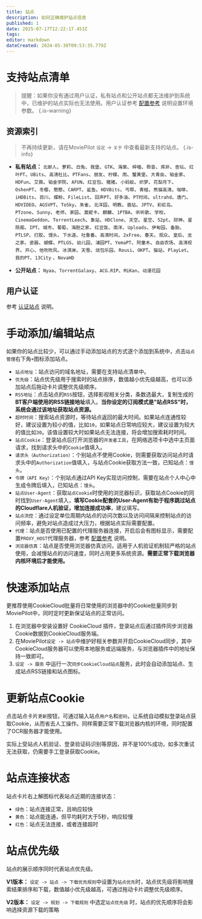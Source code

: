 ```yaml
---
title: 站点
description: 如何正确维护站点信息
published: 1
date: 2025-07-17T12:22:17.453Z
tags: 
editor: markdown
dateCreated: 2024-05-30T09:53:35.779Z
---
```


# 支持站点清单

> 提醒：如果你没有通过用户认证，私有站点和公开站点都无法维护到系统中，已维护的站点实际也无法使用。用户认证参考 [配置参考](/configuration) 说明设置环境参数。
{.is-warning}

## 资源索引

> 不再持续更新，请在MoviePilot `设定` -> `关于` 中查看最新支持的站点。
{.is-info}

- **私有站点：**
`北邮人`、`萝莉`、`白兔`、`我堡`、`GTK`、`海棠`、`梓喵`、`聆音`、`库非`、`杏坛`、`红叶PT`、`UBits`、`高清杜比`、`PTFans`、`朋友`、`柠檬`、`雨`、`蟹黄堡`、`大青虫`、`铂金家`、`HDFun`、`艾薇`、`铂金学院`、`AFUN`、`红豆包`、`猪猪`、`小蚂蚁`、`织梦`、`花梨月下`、`OshenPT`、`冬樱`、`憨憨`、`CARPT`、`鲨鱼`、`HDVBits`、`丐帮`、`青蛙`、`熊猫高清`、`咖啡`、`iHDBits`、`百川`、`蝶粉`、`FileList`、`回声PT`、`好多油`、`PT时间`、`ultrahd`、`唐门`、`HDVIDEO`、`AGSVPT`、`ToSky`、`朱雀`、`北洋园`、`明教`、`兽站`、`JPTV`、`彩虹岛`、`PTzone`、`Sunny`、`老师`、`家园`、`莫妮卡`、`麒麟`、`1PTBA`、`听听歌`、`学校`、`CinemaGeddon`、`TorrentLeech`、`象站`、`HDClone`、`天空`、`星空`、`52pt`、`财神`、`星陨阁`、`IPT`、`城市`、`葡萄`、`海胆之家`、`红豆饭`、`南洋`、`Uploads`、`伊甸园`、`备胎`、`PTLSP`、`打胶`、`馒头`、`下水道`、`吐鲁番`、`高清时间`、`2xFree`、`春天`、`观众`、`皇后`、`龙之家`、`瓷器`、`蝴蝶`、`PTLGS`、`幼儿园`、`浦园PT`、`YemaPT`、`阿童木`、`自由农场`、`高清视界`、`开心`、`他吹吹风`、`冰淇淋`、`天雪`、`烧包乐园`、`Rousi`、`OKPT`、`猫站`、`PlayLet`、`我的PT`、`13City` 、`NovaHD`


- **公开站点：**
`Nyaa`、`TorrentGalaxy`、`ACG.RIP`、`MiKan`、`动漫花园`

## 用户认证

参考  [认证站点](/configuration) 说明。


# 手动添加/编辑站点

如果你的站点比较少，可以通过手动添加站点的方式逐个添加到系统中，点击`站点管理`右下角`+`图标添加站点。
- `站点地址`：站点访问的域名地址，需要在支持站点清单中。
- `优先级`：站点优先级用于搜索时的站点排序，数值越小优先级越高，也可以添加站点后拖动卡片调整优先级顺序。
- `RSS地址`：点击站点的`RSS`按钮，选择影视相关分类，条数选最大，复制生成的**BT客户端使用的RSS链接地址**填入。**当你设定的订阅模式是"站点RSS"时，系统会通过该地址获取站点资源。**
- `超时时间`：搜索站点资源时，等待站点返回的最大时间。如果站点连通性较好，建议设置为较小的值，比如`10`，如果站点日常响应较大，建议设置为较大的值比如`30`。该值设置较大时如果站点无法连接，将会增加搜索耗时时间。
- `站点Cookie`：登录站点后打开浏览器的`开发者工具`，在网络选项卡中选中主页面请求，找到请求头中的`Cookie`值填入。
- `请求头（Authorization）`：个别站点不使用Cookie，则需要获取访问站点时请求头中的`Authorization`值填入，与站点Cookie获取方法一致，已知站点：`馒头`。
- `令牌（API Key）`：个别站点通过API Key实现访问控制，需要在站点个人中心中生成令牌后填入，已知站点：`馒头`。
- `站点User-Agent`：获取`站点Cookie`时使用的浏览器标识，获取站点Cookie的同时找到`User-Agent`填入，**填写Cookie配套的User-Agent有助于程序跳过站点的Cloudflare人机验证，增加连接成功率**，建议填写。
- `站点流控`：通过设定单位周期内站点的访问次数以及访问间隔来控制站点的访问频率，避免对站点造成过大压力，根据站点实际需要配置。
- `代理`：站点是否使用已配置的代理服务器连接，开启后会有图标显示，需要配置`PROXY_HOST`代理服务器，参考 [配置参考](/configuration) 说明。
- `浏览器仿真`：站点是否使用浏览器仿真访问，适用于人机验证机制较严格的站点使用，会减慢站点的访问速度，同时占用更多系统资源。**需要正常下载浏览器内核环境后才能使用。**

# 快速添加站点

更推荐使用CookieCloud批量将日常使用的浏览器中的Cookie批量同步到MoviePilot中，同时定时更新保证站点的正常访问。
1. 在浏览器中安装设置好 CookieCloud 插件，登录站点后通过插件同步浏览器Cookie数据到CookieCloud服务端。
2. 在MoviePilot`设定 -> 站点`中维护好相关参数并开启CookieCloud同步，其中CookieCloud服务器可以使用本地服务或远端服务，与浏览器插件中的地址保持一致即可。
3. `设定 -> 服务` 中运行一次`同步CookieCloud站点`服务，此时会自动添加站点、生成站点RSS链接和站点图标。

# 更新站点Cookie

点击站点卡片`更新`按钮，可通过输入站点`用户名`和`密码`，让系统自动模拟登录站点获取Cookie，从而省去人工操作。同样需要正常下载浏览器内核的环境，同时配置了OCR服务器才能使用。

实际上受站点人机验证、登录验证码识别等原因，并不是100%成功，如多次重试无法获取，仍需要手工登录获取Cookie。

# 站点连接状态

站点卡片右上解图标代表站点近期的连接状态：
- `绿色`：站点连接正常，且响应较快
- `黄色`：站点能连通，但平均耗时大于5秒，响应较慢
- `红色`：站点无法连接，或者连接超时

# 站点优先级

站点的展示顺序同时代表站点优先级。

**V1版本：** `设定 -> 站点 -> 下载优先规则`中设置为`站点优先`时，站点优先级将影响搜索结果排序和下载，数值越小优先级越高，可通过拖动卡片调整优先级顺序。

**V2版本：** `设定 -> 规划 -> 下载规则` 中选定`站点优先级` 时，站点的优先顺序将会影响选择资源下载的策略